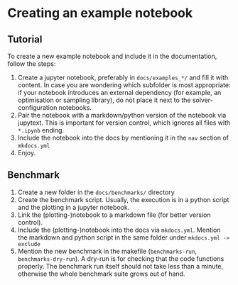 # Creating an example notebook


## Tutorial


To create a new example notebook and include it in the documentation, follow the steps:

1. Create a jupyter notebook, preferably in `docs/examples_*/` and fill it with content.
   In case you are wondering which subfolder is most appropriate: 
   if your notebook introduces an external dependency 
   (for example, an optimisation or sampling library), 
   do not place it next to the solver-configuration notebooks.
2. Pair the notebook with a markdown/python version of the notebook via jupytext. This is important for version control, which ignores all files with `*.ipynb` ending.
3. Include the notebook into the docs by mentioning it in the `nav` section of `mkdocs.yml`
4. Enjoy.


## Benchmark

1. Create a new folder in the `docs/benchmarks/` directory
2. Create the benchmark script. Usually, the execution is in a python script and the plotting in a jupyter notebook.
3. Link the (plotting-)notebook to a markdown file (for better version control). 
4. Include the (plotting-)notebook into the docs via `mkdocs.yml`. Mention the markdown and python script in the same folder under `mkdocs.yml -> exclude`
5. Mention the new benchmark in the makefile (`benchmarks-run`, `benchmarks-dry-run`). A dry-run is for checking that the code functions properly. The benchmark run itself should not take less than a minute, otherwise the whole benchmark suite grows out of hand.
